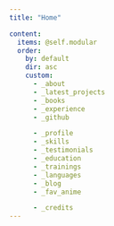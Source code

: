 ```yaml
---
title: "Home"

content:
  items: @self.modular
  order:
    by: default
    dir: asc
    custom:
      - _about
      - _latest_projects
      - _books
      - _experience
      - _github

      - _profile
      - _skills
      - _testimonials
      - _education
      - _trainings
      - _languages
      - _blog
      - _fav_anime

      - _credits
---
```

